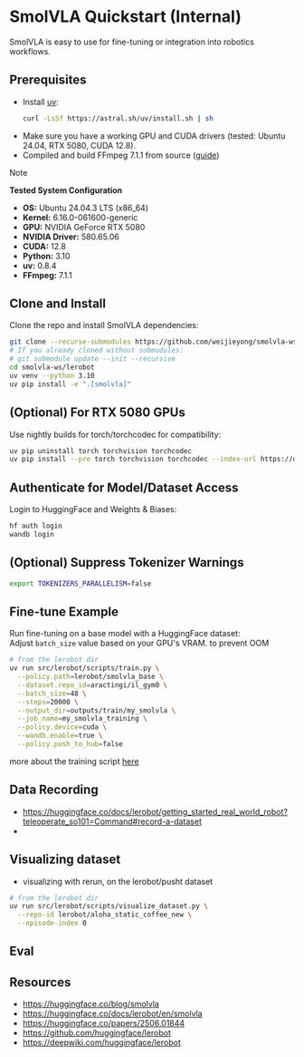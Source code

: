 # SmolVLA Quickstart (Internal)

SmolVLA is easy to use for fine-tuning or integration into robotics workflows.

## Prerequisites
- Install [uv](https://docs.astral.sh/uv/getting-started/installation/):
  ```sh
  curl -LsSf https://astral.sh/uv/install.sh | sh
  ```
- Make sure you have a working GPU and CUDA drivers (tested: Ubuntu 24.04, RTX 5080, CUDA 12.8).
- Compiled and build FFmpeg 7.1.1 from source ([guide](https://trac.ffmpeg.org/wiki/CompilationGuide/Ubuntu#FFmpeg))

> [!NOTE]
> **Tested System Configuration**  
> - **OS:** Ubuntu 24.04.3 LTS (x86_64)
> - **Kernel:** 6.16.0-061600-generic
> - **GPU:** NVIDIA GeForce RTX 5080
> - **NVIDIA Driver:** 580.65.06
> - **CUDA:** 12.8
> - **Python:** 3.10
> - **uv:** 0.8.4
> - **FFmpeg:** 7.1.1

## Clone and Install
Clone the repo and install SmolVLA dependencies:
```sh
git clone --recurse-submodules https://github.com/weijieyong/smolvla-ws.git
# If you already cloned without submodules:
# git submodule update --init --recursive
cd smolvla-ws/lerobot
uv venv --python 3.10
uv pip install -e ".[smolvla]"
```

## (Optional) For RTX 5080 GPUs
Use nightly builds for torch/torchcodec for compatibility:
```sh
uv pip uninstall torch torchvision torchcodec
uv pip install --pre torch torchvision torchcodec --index-url https://download.pytorch.org/whl/nightly/cu128
```

## Authenticate for Model/Dataset Access
Login to HuggingFace and Weights & Biases:
```sh
hf auth login
wandb login
```

## (Optional) Suppress Tokenizer Warnings
```sh
export TOKENIZERS_PARALLELISM=false
```

## Fine-tune Example
Run fine-tuning on a base model with a HuggingFace dataset:  
Adjust `batch_size` value based on your GPU's VRAM. to prevent OOM

```sh
# from the lerobot dir
uv run src/lerobot/scripts/train.py \
  --policy.path=lerobot/smolvla_base \
  --dataset.repo_id=aractingi/il_gym0 \
  --batch_size=48 \
  --steps=20000 \
  --output_dir=outputs/train/my_smolvla \
  --job_name=my_smolvla_training \
  --policy.device=cuda \
  --wandb.enable=true \
  --policy.push_to_hub=false
```

more about the training script [here](https://github.com/huggingface/lerobot/blob/main/examples/4_train_policy_with_script.md)

## Data Recording
- https://huggingface.co/docs/lerobot/getting_started_real_world_robot?teleoperate_so101=Command#record-a-dataset
- 
## Visualizing dataset
- visualizing with rerun, on the lerobot/pusht dataset

```sh
# from the lerobot dir
uv run src/lerobot/scripts/visualize_dataset.py \
  --repo-id lerobot/aloha_static_coffee_new \
  --episode-index 0
```

## Eval



## Resources
- https://huggingface.co/blog/smolvla
- https://huggingface.co/docs/lerobot/en/smolvla
- https://huggingface.co/papers/2506.01844
- https://github.com/huggingface/lerobot
- https://deepwiki.com/huggingface/lerobot

